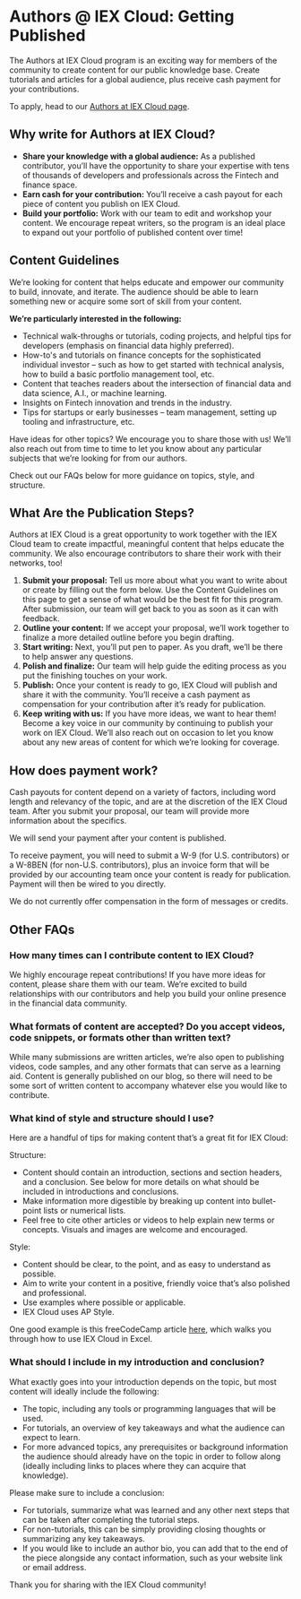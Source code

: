 # Authors @ IEX Cloud: Getting Published

The Authors at IEX Cloud program is an exciting way for members of the community to create content for our public knowledge base. Create tutorials and articles for a global audience, plus receive cash payment for your contributions.

To apply, head to our [Authors at IEX Cloud page](https://iexcloud.io/community/blog/authors).

## Why write for Authors at IEX Cloud?

- **Share your knowledge with a global audience:** As a published contributor, you’ll have the opportunity to share your expertise with tens of thousands of developers and professionals across the Fintech and finance space.
- **Earn cash for your contribution:** You’ll receive a cash payout for each piece of content you publish on IEX Cloud.
- **Build your portfolio:** Work with our team to edit and workshop your content. We encourage repeat writers, so the program is an ideal place to expand out your portfolio of published content over time!

## Content Guidelines

We’re looking for content that helps educate and empower our community to build, innovate, and iterate. The audience should be able to learn something new or acquire some sort of skill from your content.

**We’re particularly interested in the following:**

- Technical walk-throughs or tutorials, coding projects, and helpful tips for developers (emphasis on financial data highly preferred).
- How-to's and tutorials on finance concepts for the sophisticated individual investor – such as how to get started with technical analysis, how to build a basic portfolio management tool, etc.
- Content that teaches readers about the intersection of financial data and data science, A.I., or machine learning.
- Insights on Fintech innovation and trends in the industry.
- Tips for startups or early businesses – team management, setting up tooling and infrastructure, etc.

Have ideas for other topics? We encourage you to share those with us! We’ll also reach out from time to time to let you know about any particular subjects that we’re looking for from our authors.

Check out our FAQs below for more guidance on topics, style, and structure.

## What Are the Publication Steps?

Authors at IEX Cloud is a great opportunity to work together with the IEX Cloud team to create impactful, meaningful content that helps educate the community. We also encourage contributors to share their work with their networks, too!

1. **Submit your proposal:** Tell us more about what you want to write about or create by filling out the form below. Use the Content Guidelines on this page to get a sense of what would be the best fit for this program. After submission, our team will get back to you as soon as it can with feedback.
1. **Outline your content:** If we accept your proposal, we’ll work together to finalize a more detailed outline before you begin drafting.
1. **Start writing:** Next, you’ll put pen to paper. As you draft, we’ll be there to help answer any questions.
1. **Polish and finalize:** Our team will help guide the editing process as you put the finishing touches on your work.
1. **Publish:** Once your content is ready to go, IEX Cloud will publish and share it with the community. You’ll receive a cash payment as compensation for your contribution after it’s ready for publication.
1. **Keep writing with us:** If you have more ideas, we want to hear them! Become a key voice in our community by continuing to publish your work on IEX Cloud. We’ll also reach out on occasion to let you know about any new areas of content for which we’re looking for coverage.

## How does payment work?

Cash payouts for content depend on a variety of factors, including word length and relevancy of the topic, and are at the discretion of the IEX Cloud team. After you submit your proposal, our team will provide more information about the specifics.

We will send your payment after your content is published.

To receive payment, you will need to submit a W-9 (for U.S. contributors) or a W-8BEN (for non-U.S. contributors), plus an invoice form that will be provided by our accounting team once your content is ready for publication. Payment will then be wired to you directly.

We do not currently offer compensation in the form of messages or credits.

## Other FAQs

### How many times can I contribute content to IEX Cloud?

We highly encourage repeat contributions! If you have more ideas for content, please share them with our team. We’re excited to build relationships with our contributors and help you build your online presence in the financial data community.

### What formats of content are accepted? Do you accept videos, code snippets, or formats other than written text?

While many submissions are written articles, we’re also open to publishing videos, code samples, and any other formats that can serve as a learning aid. Content is generally published on our blog, so there will need to be some sort of written content to accompany whatever else you would like to contribute.

### What kind of style and structure should I use?

Here are a handful of tips for making content that’s a great fit for IEX Cloud:

Structure:

- Content should contain an introduction, sections and section headers, and a conclusion. See below for more details on what should be included in introductions and conclusions.
- Make information more digestible by breaking up content into bullet-point lists or numerical lists.
- Feel free to cite other articles or videos to help explain new terms or concepts.
Visuals and images are welcome and encouraged.

Style:

- Content should be clear, to the point, and as easy to understand as possible.
- Aim to write your content in a positive, friendly voice that’s also polished and professional.
- Use examples where possible or applicable.
- IEX Cloud uses AP Style.

One good example is this freeCodeCamp article [here](https://www.freecodecamp.org/news/auto-updating-excel-python-aws/), which walks you through how to use IEX Cloud in Excel.

### What should I include in my introduction and conclusion?

What exactly goes into your introduction depends on the topic, but most content will ideally include the following:

- The topic, including any tools or programming languages that will be used.
- For tutorials, an overview of key takeaways and what the audience can expect to learn.
- For more advanced topics, any prerequisites or background information the audience should already have on the topic in order to follow along (ideally including links to places where they can acquire that knowledge).

Please make sure to include a conclusion:

- For tutorials, summarize what was learned and any other next steps that can be taken after completing the tutorial steps.
- For non-tutorials, this can be simply providing closing thoughts or summarizing any key takeaways.
- If you would like to include an author bio, you can add that to the end of the piece alongside any contact information, such as your website link or email address.

Thank you for sharing with the IEX Cloud community!